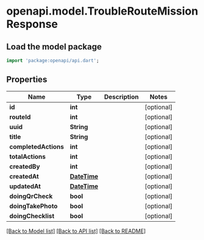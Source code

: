 # openapi.model.TroubleRouteMissionResponse

## Load the model package
```dart
import 'package:openapi/api.dart';
```

## Properties
Name | Type | Description | Notes
------------ | ------------- | ------------- | -------------
**id** | **int** |  | [optional] 
**routeId** | **int** |  | [optional] 
**uuid** | **String** |  | [optional] 
**title** | **String** |  | [optional] 
**completedActions** | **int** |  | [optional] 
**totalActions** | **int** |  | [optional] 
**createdBy** | **int** |  | [optional] 
**createdAt** | [**DateTime**](DateTime.md) |  | [optional] 
**updatedAt** | [**DateTime**](DateTime.md) |  | [optional] 
**doingQrCheck** | **bool** |  | [optional] 
**doingTakePhoto** | **bool** |  | [optional] 
**doingChecklist** | **bool** |  | [optional] 

[[Back to Model list]](../README.md#documentation-for-models) [[Back to API list]](../README.md#documentation-for-api-endpoints) [[Back to README]](../README.md)


